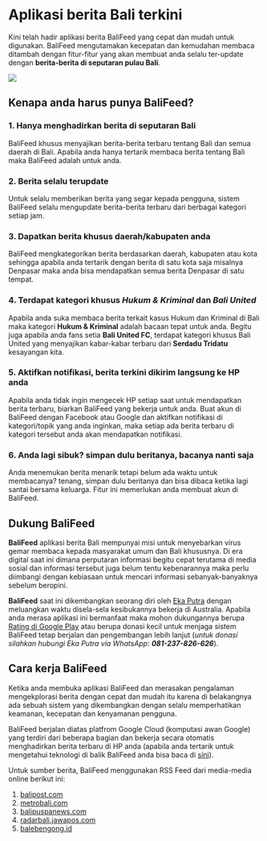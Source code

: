 # Aplikasi berita Bali terkini

Kini telah hadir aplikasi berita BaliFeed yang cepat dan mudah untuk digunakan. BaliFeed mengutamakan kecepatan dan kemudahan membaca ditambah dengan fitur-fitur yang akan membuat anda selalu ter-update dengan **berita-berita di seputaran pulau Bali**.

<img src="https://raw.githubusercontent.com/apps4bali/gatrabali-app/master/appstore/Banner.png"/>


## Kenapa anda harus punya BaliFeed?

### 1. Hanya menghadirkan berita di seputaran Bali
BaliFeed khusus menyajikan berita-berita terbaru tentang Bali dan semua daerah di Bali. Apabila anda hanya tertarik membaca berita tentang Bali maka BaliFeed adalah untuk anda.

### 2. Berita selalu terupdate
Untuk selalu memberikan berita yang segar kepada pengguna, sistem BaliFeed selalu mengupdate berita-berita terbaru dari berbagai kategori setiap jam.

### 3. Dapatkan berita khusus daerah/kabupaten anda
BaliFeed mengkategorikan berita berdasarkan daerah, kabupaten atau kota sehingga apabila anda tertarik dengan berita di satu kota saja misalnya Denpasar maka anda bisa mendapatkan semua berita Denpasar di satu tempat.

### 4. Terdapat kategori khusus _Hukum & Kriminal_ dan _Bali United_
Apabila anda suka membaca berita terkait kasus Hukum dan Kriminal di Bali maka kategori **Hukum & Kriminal** adalah bacaan tepat untuk anda. Begitu juga apabila anda fans setia **Bali United FC**, terdapat kategori khusus Bali United yang menyajikan kabar-kabar terbaru dari **Serdadu Tridatu** kesayangan kita.

### 5. Aktifkan notifikasi, berita terkini dikirim langsung ke HP anda
Apabila anda tidak ingin mengecek HP setiap saat untuk mendapatkan berita terbaru, biarkan BaliFeed yang bekerja untuk anda. Buat akun di BaliFeed dengan Facebook atau Google dan aktifkan notifikasi di kategori/topik yang anda inginkan, maka setiap ada berita terbaru di kategori tersebut anda akan mendapatkan notifikasi.

### 6. Anda lagi sibuk? simpan dulu beritanya, bacanya nanti saja
Anda menemukan berita menarik tetapi belum ada waktu untuk membacanya? tenang, simpan dulu beritanya dan bisa dibaca ketika lagi santai bersama keluarga. Fitur ini memerlukan anda membuat akun di BaliFeed.


## Dukung BaliFeed
**BaliFeed** aplikasi berita Bali mempunyai misi untuk menyebarkan virus gemar membaca kepada masyarakat umum dan Bali khususnya. Di era digital saat ini dimana perputaran informasi begitu cepat terutama di media sosial dan informasi tersebut juga belum tentu kebenarannya maka perlu diimbangi dengan kebiasaan untuk mencari informasi sebanyak-banyaknya sebelum beropini.

**BaliFeed** saat ini dikembangkan seorang diri oleh [Eka Putra](https://ekaputra07.github.io/) dengan meluangkan waktu disela-sela kesibukannya bekerja di Australia. Apabila anda merasa aplikasi ini bermanfaat maka mohon dukungannya berupa [Rating di Google Play](https://play.google.com/store/apps/details?id=com.gatrabali.android) atau berupa donasi kecil untuk menjaga sistem BaliFeed tetap berjalan dan pengembangan lebih lanjut (_untuk donasi silahkan hubungi Eka Putra via WhatsApp: **081-237-826-626**_).

## Cara kerja BaliFeed
Ketika anda membuka aplikasi BaliFeed dan merasakan pengalaman mengekplorasi berita dengan cepat dan mudah itu karena di belakangnya ada sebuah sistem yang dikembangkan dengan selalu memperhatikan keamanan, kecepatan dan kenyamanan pengguna.

BaliFeed berjalan diatas platfrom Google Cloud (komputasi awan Google) yang terdiri dari beberapa bagian dan bekerja secara otomatis menghadirkan berita terbaru di HP anda (apabila anda tertarik untuk mengetahui teknologi di balik BaliFeed anda bisa baca di [sini](https://github.com/apps4bali/gatrabali-backend#how-it-works)).

Untuk sumber berita, BaliFeed menggunakan RSS Feed dari media-media online berikut ini:

1. [balipost.com](http://www.balipost.com/)
1. [metrobali.com](http://metrobali.com/)
1. [balipuspanews.com](https://www.balipuspanews.com/)
1. [radarbali.jawapos.com](https://radarbali.jawapos.com)
1. [balebengong.id](https://balebengong.id)

